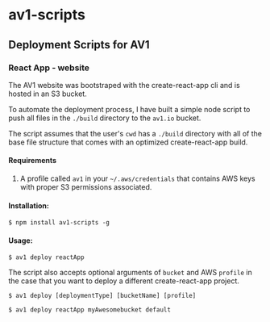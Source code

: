 # av1-scripts

## Deployment Scripts for AV1

### React App - website
The AV1 website was bootstraped with the create-react-app cli and is hosted in an S3 bucket.

To automate the deployment process, I have built a simple node script to push all files in the `./build` directory to the `av1.io` bucket.

The script assumes that the user's `cwd` has a `./build` directory with all of the base file structure that comes with an optimized create-react-app build.

#### Requirements
1. A profile called `av1` in your `~/.aws/credentials` that contains AWS keys with proper S3 permissions associated.

#### Installation:
```
$ npm install av1-scripts -g
```

#### Usage:
```
$ av1 deploy reactApp
```
The script also accepts optional arguments of `bucket` and AWS `profile` in the case that you want to deploy a different create-react-app project.
```
$ av1 deploy [deploymentType] [bucketName] [profile]
```

```
$ av1 deploy reactApp myAwesomebucket default
```